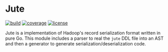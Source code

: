 # Jute


[![build](https://img.shields.io/github/workflow/status/go-zookeeper/jute/Test/master)](https://github.com/go-zookeeper/jute/actions?query=workflow%3ATest)
[![coverage](https://img.shields.io/codecov/c/github/go-zookeeper/jute)](https://codecov.io/gh/go-zookeeper/jute)
[![license](https://img.shields.io/github/license/go-zookeeper/jute)](https://raw.githubusercontent.com/go-zookeeper/jute/master/LICENSE)


Jute is a implementation of Hadoop's record serialization format written in pure Go.  This module includes a parser to real the `jute` DDL file into an AST and then a generator to generate serialization/deserialization code.
